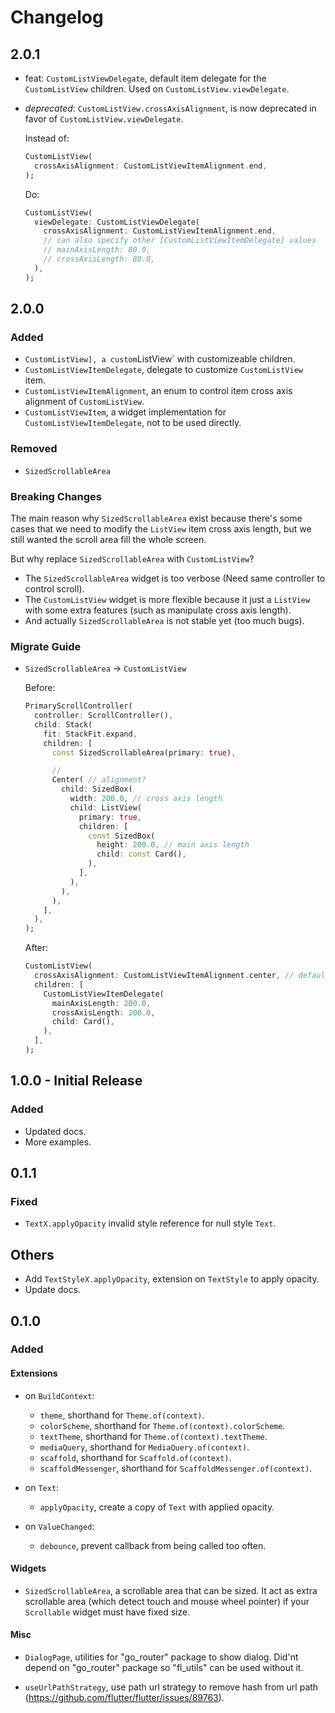 # Changelog

## 2.0.1

- feat: `CustomListViewDelegate`, default item delegate for the `CustomListView`
  children. Used on `CustomListView.viewDelegate`.
- _deprecated_: `CustomListView.crossAxisAlignment`, is now deprecated in favor of
  `CustomListView.viewDelegate`.

  Instead of:

  ```dart
  CustomListView(
    crossAxisAlignment: CustomListViewItemAlignment.end,
  );
  ```

  Do:

  ```dart
  CustomListView(
    viewDelegate: CustomListViewDelegate(
      crossAxisAlignment: CustomListViewItemAlignment.end,
      // can also specify other [CustomListViewItemDelegate] values
      // mainAxisLength: 80.0,
      // crossAxisLength: 80.0,
    ),
  );
  ```

## 2.0.0

### Added

- `CustomListView], a custom`ListView` with customizeable children.
- `CustomListViewItemDelegate`, delegate to customize `CustomListView` item.
- `CustomListViewItemAlignment`, an enum to control item cross axis alignment of
  `CustomListView`.
- `CustomListViewItem`, a widget implementation for
  `CustomListViewItemDelegate`, not to be used directly.

### Removed

- `SizedScrollableArea`

### Breaking Changes

The main reason why `SizedScrollableArea` exist because there's some cases that
we need to modify the `ListView` item cross axis length, but we still wanted the
scroll area fill the whole screen.

But why replace `SizedScrollableArea` with `CustomListView`?

- The `SizedScrollableArea` widget is too verbose (Need same controller to
  control scroll).
- The `CustomListView` widget is more flexible because it just a `ListView` with
  some extra features (such as manipulate cross axis length).
- And actually `SizedScrollableArea` is not stable yet (too much bugs).

### Migrate Guide

- `SizedScrollableArea` -> `CustomListView`

  Before:

  ```dart
  PrimaryScrollController(
    controller: ScrollController(),
    child: Stack(
      fit: StackFit.expand,
      children: [
        const SizedScrollableArea(primary: true),

        //
        Center( // alignment?
          child: SizedBox(
            width: 200.0, // cross axis length
            child: ListView(
              primary: true,
              children: [
                const SizedBox(
                  height: 200.0, // main axis length
                  child: const Card(),
                ),
              ],
            ),
          ),
        ),
      ],
    ),
  );
  ```

  After:

  ```dart
  CustomListView(
    crossAxisAlignment: CustomListViewItemAlignment.center, // default
    children: [
      CustomListViewItemDelegate(
        mainAxisLength: 200.0,
        crossAxisLength: 200.0,
        child: Card(),
      ),
    ],
  );
  ```

## 1.0.0 - Initial Release

### Added

- Updated docs.
- More examples.

## 0.1.1

### Fixed

- `TextX.applyOpacity` invalid style reference for null style `Text`.

## Others

- Add `TextStyleX.applyOpacity`, extension on `TextStyle` to apply opacity.
- Update docs.

## 0.1.0

### Added

#### Extensions

- on `BuildContext`:

  - `theme`, shorthand for `Theme.of(context)`.
  - `colorScheme`, shorthand for `Theme.of(context).colorScheme`.
  - `textTheme`, shorthand for `Theme.of(context).textTheme`.
  - `mediaQuery`, shorthand for `MediaQuery.of(context)`.
  - `scaffold`, shorthand for `Scaffold.of(context)`.
  - `scaffoldMessenger`, shorthand for `ScaffoldMessenger.of(context)`.

- on `Text`:

  - `applyOpacity`, create a copy of `Text` with applied opacity.

- on `ValueChanged`:
  - `debounce`, prevent callback from being called too often.

#### Widgets

- `SizedScrollableArea`, a scrollable area that can be sized. It act as extra
  scrollable area (which detect touch and mouse wheel pointer) if your
  `Scrollable` widget must have fixed size.

#### Misc

- `DialogPage`, utilities for "go_router" package to show dialog. Did'nt depend
  on "go_router" package so "fl_utils" can be used without it.

- `useUrlPathStrategy`, use path url strategy to remove hash from url path
  (<https://github.com/flutter/flutter/issues/89763>).
